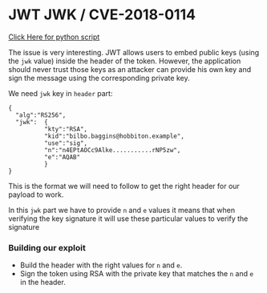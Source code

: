 # JWT JWK / CVE-2018-0114

[Click Here for python script](jwk.py)

The issue is very interesting. JWT allows users to embed public keys (using the `jwk` value) inside the header of the token. However, the application should  never trust those keys as an attacker can provide his own key and sign  the message using the corresponding private key.

We need `jwk` key in `header` part:

```
{
  "alg":"RS256",
  "jwk":  {
          "kty":"RSA",
          "kid":"bilbo.baggins@hobbiton.example",
          "use":"sig",
          "n":"n4EPtAOCc9Alke...........rNP5zw",
          "e":"AQAB"
          }
}
```

This is the format we will need to follow to get the right header for our payload to work.

In this `jwk` part we have to provide `n` and `e`  values it means that when verifying the key signature it will use these particular values to verify the signature

### Building our exploit

- Build the header with the right values for `n` and `e`.
- Sign the token using RSA with the private key that matches the `n` and `e` in the header.

